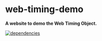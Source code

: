 # web-timing-demo

**A website to demo the Web Timing Object.**

[![dependencies](https://img.shields.io/david/chrisguttandin/web-timing-demo.svg?style=flat-square)](https://github.com/chrisguttandin/web-timing-demo/network/dependencies)
